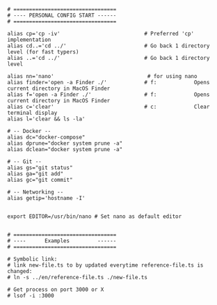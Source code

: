     # =================================
    # ---- PERSONAL CONFIG START ------
    # =================================

    alias cp='cp -iv'                           # Preferred 'cp' implementation
    alias cd..='cd ../'                         # Go back 1 directory level (for fast typers)
    alias ..='cd ../'                           # Go back 1 directory level

    alias nn='nano'                              # for using nano
    alias finder='open -a Finder ./'            # f:            Opens current directory in MacOS Finder
    alias f='open -a Finder ./'                 # f:            Opens current directory in MacOS Finder
    alias c='clear'                             # c:            Clear terminal display
    alias l='clear && ls -la'
    
    # -- Docker --
    alias dc="docker-compose"
    alias dprune="docker system prune -a"
    alias dclean="docker system prune -a"

    # -- Git --
    alias gs="git status"
    alias ga="git add"
    alias gc="git commit"
    
    # -- Networking --
    alias getip='hostname -I' 

   
    export EDITOR=/usr/bin/nano # Set nano as default editor


    # =================================
    # ----      Examples         ------
    # =================================
    
    # Symbolic link: 
    # link new-file.ts to by updated everytime reference-file.ts is changed:
    # ln -s ../en/reference-file.ts ./new-file.ts
    
    # Get process on port 3000 or X 
    # lsof -i :3000

